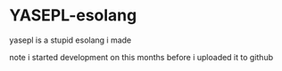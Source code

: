 # YASEPL-esolang
yasepl is a stupid esolang i made

note i started development on this months before i uploaded it to github
